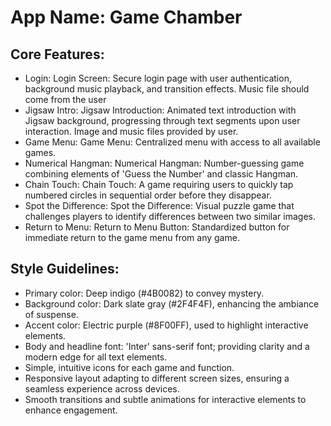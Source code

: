 # **App Name**: Game Chamber

## Core Features:

- Login: Login Screen: Secure login page with user authentication, background music playback, and transition effects. Music file should come from the user
- Jigsaw Intro: Jigsaw Introduction: Animated text introduction with Jigsaw background, progressing through text segments upon user interaction. Image and music files provided by user.
- Game Menu: Game Menu: Centralized menu with access to all available games.
- Numerical Hangman: Numerical Hangman: Number-guessing game combining elements of 'Guess the Number' and classic Hangman.
- Chain Touch: Chain Touch: A game requiring users to quickly tap numbered circles in sequential order before they disappear.
- Spot the Difference: Spot the Difference: Visual puzzle game that challenges players to identify differences between two similar images.
- Return to Menu: Return to Menu Button: Standardized button for immediate return to the game menu from any game.

## Style Guidelines:

- Primary color: Deep indigo (#4B0082) to convey mystery.
- Background color: Dark slate gray (#2F4F4F), enhancing the ambiance of suspense.
- Accent color: Electric purple (#8F00FF), used to highlight interactive elements.
- Body and headline font: 'Inter' sans-serif font; providing clarity and a modern edge for all text elements.
- Simple, intuitive icons for each game and function.
- Responsive layout adapting to different screen sizes, ensuring a seamless experience across devices.
- Smooth transitions and subtle animations for interactive elements to enhance engagement.